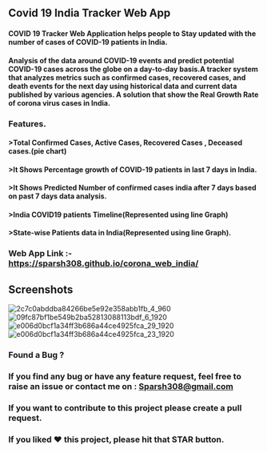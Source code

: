 ## Covid 19 India Tracker Web App
#### COVID 19 Tracker Web Application helps people to Stay updated with the number of cases of COVID-19 patients in India.
#### Analysis of the data around COVID-19 events and predict potential COVID-19 cases across the globe on a day-to-day basis.A tracker system that analyzes metrics such as confirmed cases, recovered cases, and death events for the next day using historical data and current data published by various agencies. A solution that show the Real Growth Rate of corona virus cases in India.

### Features.
#### >Total Confirmed Cases, Active Cases, Recovered Cases , Deceased cases.(pie chart)
#### >It Shows Percentage growth of COVID-19 patients in last 7 days in India.
#### >It Shows Predicted Number of confirmed cases india after 7 days based on past 7 days data analysis.
#### >India COVID19 patients Timeline(Represented using line  Graph)
#### >State-wise Patients  data in India(Represented using line  Graph).
### Web App Link :- https://sparsh308.github.io/corona_web_india/
## Screenshots

![2c7c0abddba84266be5e92e358abb1fb_4_960](https://user-images.githubusercontent.com/47140660/81826699-af0f5d80-9555-11ea-9361-23ae8a1992b9.jpg)
![09fc87bf1be549b2ba52813088113bdf_6_1920](https://user-images.githubusercontent.com/47140660/81826799-c5b5b480-9555-11ea-8b44-5d3eef7773e8.jpg)
![e006d0bcf1a34ff3b686a44ce4925fca_29_1920](https://user-images.githubusercontent.com/47140660/81826865-d5cd9400-9555-11ea-9acb-23fa77475090.jpg)
![e006d0bcf1a34ff3b686a44ce4925fca_23_1920](https://user-images.githubusercontent.com/47140660/81826932-e8e06400-9555-11ea-8fad-8bd94623ea46.jpg)



### Found a Bug ?
### If you find any bug or have any feature request, feel free to raise an issue or contact me on : Sparsh308@gmail.com

### If you want to contribute to this project please create a pull request.

### If you liked ♥ this project, please hit that STAR button.

